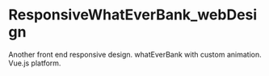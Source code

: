 # ResponsiveWhatEverBank_webDesign
Another front end responsive design. whatEverBank with custom animation. Vue.js platform.

